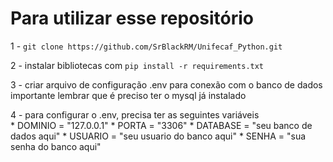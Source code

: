 # Para utilizar esse repositório

1 - `git clone https://github.com/SrBlackRM/Unifecaf_Python.git`

2 - instalar bibliotecas com 
    `pip install -r requirements.txt`

3 - criar arquivo de configuração .env para conexão com o banco de dados  
    importante lembrar que é preciso ter o mysql já instalado 

4 - para configurar o .env, precisa ter as seguintes variáveis  
        * DOMINIO = "127.0.0.1"
        * PORTA = "3306"
        * DATABASE = "seu banco de dados aqui"
        * USUARIO = "seu usuario do banco aqui"
        * SENHA = "sua senha do banco aqui"